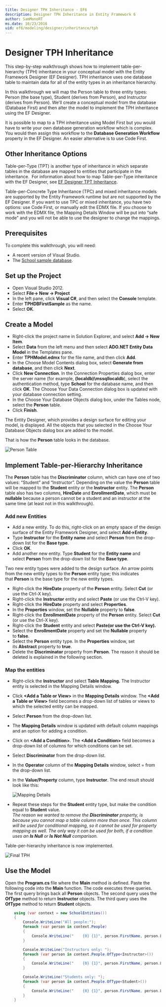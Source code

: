```yaml
---
title: Designer TPH Inheritance - EF6
description: Designer TPH Inheritance in Entity Framework 6
author: SamMonoRT
ms.date: 10/23/2016
uid: ef6/modeling/designer/inheritance/tph
---
```

# Designer TPH Inheritance
This step-by-step walkthrough shows how to implement table-per-hierarchy (TPH) inheritance in your conceptual model with the Entity Framework Designer (EF Designer). TPH inheritance uses one database table to maintain data for all of the entity types in an inheritance hierarchy.

In this walkthrough we will map the Person table to three entity types: Person (the base type), Student (derives from Person), and Instructor (derives from Person). We'll create a conceptual model from the database (Database First) and then alter the model to implement the TPH inheritance using the EF Designer.

It is possible to map to a TPH inheritance using Model First but you would have to write your own database generation workflow which is complex. You would then assign this workflow to the **Database Generation Workflow** property in the EF Designer. An easier alternative is to use Code First.

## Other Inheritance Options

Table-per-Type (TPT) is another type of inheritance in which separate tables in the database are mapped to entities that participate in the inheritance.  For information about how to map Table-per-Type inheritance with the EF Designer, see [EF Designer TPT Inheritance](xref:ef6/modeling/designer/inheritance/tpt).

Table-per-Concrete Type Inheritance (TPC) and mixed inheritance models are supported by the Entity Framework runtime but are not supported by the EF Designer. If you want to use TPC or mixed inheritance, you have two options: use Code First, or manually edit the EDMX file. If you choose to work with the EDMX file, the Mapping Details Window will be put into “safe mode” and you will not be able to use the designer to change the mappings.

## Prerequisites

To complete this walkthrough, you will need:

- A recent version of Visual Studio.
- The [School sample database](xref:ef6/resources/school-database).

## Set up the Project

-   Open Visual Studio 2012.
-   Select **File-&gt; New -&gt; Project**
-   In the left pane, click **Visual C\#**, and then select the **Console** template.
-   Enter **TPHDBFirstSample** as the name.
-   Select **OK**.

## Create a Model

-   Right-click the project name in Solution Explorer, and select **Add -&gt; New Item**.
-   Select **Data** from the left menu and then select **ADO.NET Entity Data Model** in the Templates pane.
-   Enter **TPHModel.edmx** for the file name, and then click **Add**.
-   In the Choose Model Contents dialog box, select **Generate from database**, and then click **Next**.
-   Click **New Connection**.
    In the Connection Properties dialog box, enter the server name (for example, **(localdb)\\mssqllocaldb**), select the authentication method, type **School** for the database name, and then click **OK**.
    The Choose Your Data Connection dialog box is updated with your database connection setting.
-   In the Choose Your Database Objects dialog box, under the Tables node, select the **Person** table.
-   Click **Finish**.

The Entity Designer, which provides a design surface for editing your model, is displayed. All the objects that you selected in the Choose Your Database Objects dialog box are added to the model.

That is how the **Person** table looks in the database.

![Person Table](~/ef6/media/persontable.png) 

## Implement Table-per-Hierarchy Inheritance

The **Person** table has the **Discriminator** column, which can have one of two values: “Student” and “Instructor”. Depending on the value the **Person** table will be mapped to the **Student** entity or the **Instructor** entity. The **Person** table also has two columns, **HireDate** and **EnrollmentDate**, which must be **nullable** because a person cannot be a student and an instructor at the same time (at least not in this walkthrough).

### Add new Entities

-   Add a new entity.
    To do this, right-click on an empty space of the design surface of the Entity Framework Designer, and select **Add-&gt;Entity**.
-   Type **Instructor** for the **Entity name** and select **Person** from the drop-down list for the **Base type**.
-   Click **OK**.
-   Add another new entity. Type **Student** for the **Entity name** and select **Person** from the drop-down list for the **Base type**.

Two new entity types were added to the design surface. An arrow points from the new entity types to the **Person** entity type; this indicates that **Person** is the base type for the new entity types.

-   Right-click the **HireDate** property of the **Person** entity. Select **Cut** (or use the Ctrl-X key).
-   Right-click the **Instructor** entity and select **Paste** (or use the Ctrl-V key).
-   Right-click the **HireDate** property and select **Properties**.
-   In the **Properties** window, set the **Nullable** property to **false**.
-   Right-click the **EnrollmentDate** property of the **Person** entity. Select **Cut** (or use the Ctrl-X key).
-   Right-click the **Student** entity and select **Paste(or use the Ctrl-V key).**
-   Select the **EnrollmentDate** property and set the **Nullable** property to **false**.
-   Select the **Person** entity type. In the **Properties** window, set its **Abstract** property to **true**.
-   Delete the **Discriminator** property from **Person**. The reason it should be deleted is explained in the following section.

### Map the entities

-   Right-click the **Instructor** and select **Table Mapping.**
    The Instructor entity is selected in the Mapping Details window.
-   Click **&lt;Add a Table or View&gt;** in the **Mapping Details** window.
    The **&lt;Add a Table or View&gt;** field becomes a drop-down list of tables or views to which the selected entity can be mapped.
-   Select **Person** from the drop-down list.
-   The **Mapping Details** window is updated with default column mappings and an option for adding a condition.
-   Click on **&lt;Add a Condition&gt;**.
    The **&lt;Add a Condition&gt;** field becomes a drop-down list of columns for which conditions can be set.
-   Select **Discriminator** from the drop-down list.
-   In the **Operator** column of the **Mapping Details** window, select = from the drop-down list.
-   In the **Value/Property** column, type **Instructor**. The end result should look like this:

    ![Mapping Details](~/ef6/media/mappingdetails2.png)

-   Repeat these steps for the **Student** entity type, but make the condition equal to **Student** value.  
    *The reason we wanted to remove the **Discriminator** property, is because you cannot map a table column more than once. This column will be used for conditional mapping, so it cannot be used for property mapping as well. The only way it can be used for both, if a condition uses an **Is Null** or **Is Not Null** comparison.*

Table-per-hierarchy inheritance is now implemented.

![Final TPH](~/ef6/media/finaltph.png)

## Use the Model

Open the **Program.cs** file where the **Main** method is defined. Paste the following code into the **Main** function. The code executes three queries. The first query brings back all **Person** objects. The second query uses the **OfType** method to return **Instructor** objects. The third query uses the **OfType** method to return **Student** objects.

``` csharp
    using (var context = new SchoolEntities())
    {
        Console.WriteLine("All people:");
        foreach (var person in context.People)
        {
            Console.WriteLine("    {0} {1}", person.FirstName, person.LastName);
        }

        Console.WriteLine("Instructors only: ");
        foreach (var person in context.People.OfType<Instructor>())
        {
            Console.WriteLine("    {0} {1}", person.FirstName, person.LastName);
        }

        Console.WriteLine("Students only: ");
        foreach (var person in context.People.OfType<Student>())
        {
            Console.WriteLine("    {0} {1}", person.FirstName, person.LastName);
        }
    }
```
